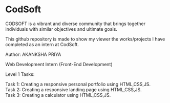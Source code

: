 # CodSoft
CODSOFT is a vibrant and diverse community that brings
together individuals with similar objectives and ultimate goals.<br>

This github repository is made to show my viewer the works/projects I have completed as an intern at CodSoft.

Author: AKANKSHA PRIYA

Web Development Intern
(Front-End Development)


Level 1 Tasks:

Task 1: Creating a responsive personal portfolio using  HTML,CSS,JS.<br>
Task 2: Creating a responsive landing page using HTML,CSS,JS.<br>
Task 3: Creating a calculator using HTML,CSS,JS.
